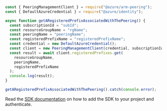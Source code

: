 ```javascript
const { PeeringManagementClient } = require("@azure/arm-peering");
const { DefaultAzureCredential } = require("@azure/identity");

async function getARegisteredPrefixAssociatedWithThePeering() {
  const subscriptionId = "subId";
  const resourceGroupName = "rgName";
  const peeringName = "peeringName";
  const registeredPrefixName = "registeredPrefixName";
  const credential = new DefaultAzureCredential();
  const client = new PeeringManagementClient(credential, subscriptionId);
  const result = await client.registeredPrefixes.get(
    resourceGroupName,
    peeringName,
    registeredPrefixName
  );
  console.log(result);
}

getARegisteredPrefixAssociatedWithThePeering().catch(console.error);
```

Read the [SDK documentation](https://github.com/Azure/azure-sdk-for-js/blob/%40azure%2Farm-peering_2.0.1/sdk/peering/arm-peering/README.md) on how to add the SDK to your project and authenticate.
